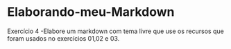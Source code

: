 # Elaborando-meu-Markdown
Exercício 4 -Elabore um markdown com tema livre que use os recursos que foram usados no exercícios 01,02 e 03.
